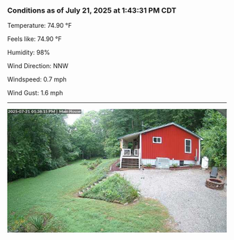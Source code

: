 ### Conditions as of July 21, 2025 at 1:43:31 PM CDT 

Temperature: 74.90 &deg;F

Feels like: 74.90 &deg;F

Humidity: 98%

Wind Direction: NNW

Windspeed: 0.7 mph

Wind Gust: 1.6 mph

---

<img src="./images/latest.jpeg"/>

